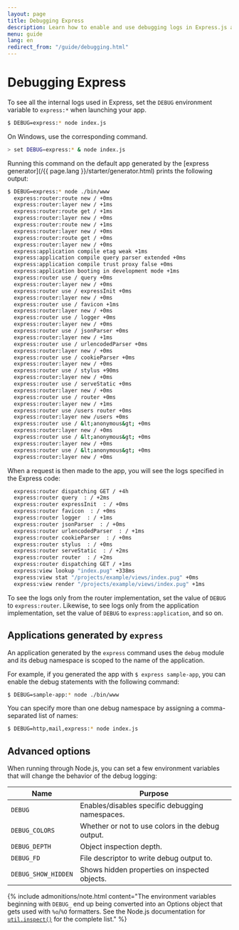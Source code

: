 ```yaml
---
layout: page
title: Debugging Express
description: Learn how to enable and use debugging logs in Express.js applications by setting the DEBUG environment variable for enhanced troubleshooting.
menu: guide
lang: en
redirect_from: "/guide/debugging.html"
---
```

# Debugging Express

To see all the internal logs used in Express, set the `DEBUG` environment variable to
`express:*` when launching your app.

```bash
$ DEBUG=express:* node index.js
```

On Windows, use the corresponding command.

```bash
> set DEBUG=express:* & node index.js
```

Running this command on the default app generated by the [express generator](/{{ page.lang }}/starter/generator.html) prints the following output:

```bash
$ DEBUG=express:* node ./bin/www
  express:router:route new / +0ms
  express:router:layer new / +1ms
  express:router:route get / +1ms
  express:router:layer new / +0ms
  express:router:route new / +1ms
  express:router:layer new / +0ms
  express:router:route get / +0ms
  express:router:layer new / +0ms
  express:application compile etag weak +1ms
  express:application compile query parser extended +0ms
  express:application compile trust proxy false +0ms
  express:application booting in development mode +1ms
  express:router use / query +0ms
  express:router:layer new / +0ms
  express:router use / expressInit +0ms
  express:router:layer new / +0ms
  express:router use / favicon +1ms
  express:router:layer new / +0ms
  express:router use / logger +0ms
  express:router:layer new / +0ms
  express:router use / jsonParser +0ms
  express:router:layer new / +1ms
  express:router use / urlencodedParser +0ms
  express:router:layer new / +0ms
  express:router use / cookieParser +0ms
  express:router:layer new / +0ms
  express:router use / stylus +90ms
  express:router:layer new / +0ms
  express:router use / serveStatic +0ms
  express:router:layer new / +0ms
  express:router use / router +0ms
  express:router:layer new / +1ms
  express:router use /users router +0ms
  express:router:layer new /users +0ms
  express:router use / &lt;anonymous&gt; +0ms
  express:router:layer new / +0ms
  express:router use / &lt;anonymous&gt; +0ms
  express:router:layer new / +0ms
  express:router use / &lt;anonymous&gt; +0ms
  express:router:layer new / +0ms
```

When a request is then made to the app, you will see the logs specified in the Express code:

```bash
  express:router dispatching GET / +4h
  express:router query  : / +2ms
  express:router expressInit  : / +0ms
  express:router favicon  : / +0ms
  express:router logger  : / +1ms
  express:router jsonParser  : / +0ms
  express:router urlencodedParser  : / +1ms
  express:router cookieParser  : / +0ms
  express:router stylus  : / +0ms
  express:router serveStatic  : / +2ms
  express:router router  : / +2ms
  express:router dispatching GET / +1ms
  express:view lookup "index.pug" +338ms
  express:view stat "/projects/example/views/index.pug" +0ms
  express:view render "/projects/example/views/index.pug" +1ms
```

To see the logs only from the router implementation, set the value of `DEBUG` to `express:router`. Likewise, to see logs only from the application implementation, set the value of `DEBUG` to `express:application`, and so on.

## Applications generated by `express`

An application generated by the `express` command uses the `debug` module and its debug namespace is scoped to the name of the application.

For example, if you generated the app with `$ express sample-app`, you can enable the debug statements with the following command:

```bash
$ DEBUG=sample-app:* node ./bin/www
```

You can specify more than one debug namespace by assigning a comma-separated list of names:

```bash
$ DEBUG=http,mail,express:* node index.js
```

## Advanced options

When running through Node.js, you can set a few environment variables that will change the behavior of the debug logging:

| Name      | Purpose                                         |
|-----------|-------------------------------------------------|
| `DEBUG`   | Enables/disables specific debugging namespaces. |
| `DEBUG_COLORS`| Whether or not to use colors in the debug output. |
| `DEBUG_DEPTH` | Object inspection depth. |
| `DEBUG_FD`    | File descriptor to write debug output to. |
| `DEBUG_SHOW_HIDDEN` | Shows hidden properties on inspected objects. |

{% include admonitions/note.html content="The environment variables beginning with `DEBUG_` end up being
converted into an Options object that gets used with `%o`/`%O` formatters.
See the Node.js documentation for
[`util.inspect()`](https://nodejs.org/api/util.html#util_util_inspect_object_options)
for the complete list." %}

